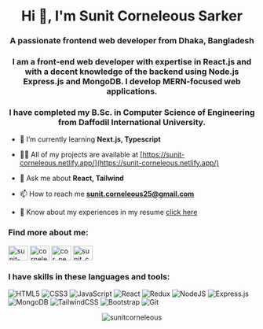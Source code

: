 <h1 align="center">Hi 👋, I'm Sunit Corneleous Sarker</h1>
<h3 align="center">A passionate frontend web developer from Dhaka, Bangladesh</h3>

<h3 align="center">I am a front-end web developer with expertise in React.js and with a decent knowledge of the backend using Node.js Express.js and MongoDB. I develop MERN-focused web applications.</h3>

<h3 align="center">I have completed my B.Sc. in Computer Science of Engineering from Daffodil International University.</h3>

- 🌱 I’m currently learning **Next.js, Typescript**

- 👨‍💻 All of my projects are available at [https://sunit-corneleous.netlify.app/](https://sunit-corneleous.netlify.app/)

- 💬 Ask me about **React, Tailwind**

- 📫 How to reach me **sunit.corneleous25@gmail.com**

- 📄 Know about my experiences in my resume <a href="https://drive.google.com/file/d/1HDT99XoSrERHQ7Ie2Ed7fdF9Uv37TN4O/view" target="blank">click here</a>

<h3 align="left">Find more about me:</h3>
<p align="left">
<a href="https://linkedin.com/in/sunit-corneleous" target="blank"><img align="center" src="https://raw.githubusercontent.com/rahuldkjain/github-profile-readme-generator/master/src/images/icons/Social/linked-in-alt.svg" alt="sunit-corneleous" height="30" width="40" /></a>
<a href="https://fb.com/corneleous.25" target="blank"><img align="center" src="https://raw.githubusercontent.com/rahuldkjain/github-profile-readme-generator/master/src/images/icons/Social/facebook.svg" alt="corneleous.25" height="30" width="40" /></a>
<a href="https://instagram.com/cor_ne_le_ous" target="blank"><img align="center" src="https://raw.githubusercontent.com/rahuldkjain/github-profile-readme-generator/master/src/images/icons/Social/instagram.svg" alt="cor_ne_le_ous" height="30" width="40" /></a>
<a href="https://discord.gg/sunit_corneleous#8032" target="blank"><img align="center" src="https://raw.githubusercontent.com/rahuldkjain/github-profile-readme-generator/master/src/images/icons/Social/discord.svg" alt="sunit_corneleous#8032" height="30" width="40" /></a>
</p>

<h3 align="left">I have skills in these languages and tools:</h3>

![HTML5](https://img.shields.io/badge/html5-%23E34F26.svg?style=for-the-badge&logo=html5&logoColor=white) ![CSS3](https://img.shields.io/badge/css3-%231572B6.svg?style=for-the-badge&logo=css3&logoColor=white) ![JavaScript](https://img.shields.io/badge/javascript-%23323330.svg?style=for-the-badge&logo=javascript&logoColor=%23F7DF1E) ![React](https://img.shields.io/badge/react-%2320232a.svg?style=for-the-badge&logo=react&logoColor=%2361DAFB) ![Redux](https://img.shields.io/badge/redux-%23593d88.svg?style=for-the-badge&logo=redux&logoColor=white) ![NodeJS](https://img.shields.io/badge/node.js-6DA55F?style=for-the-badge&logo=node.js&logoColor=white) ![Express.js](https://img.shields.io/badge/express.js-%23404d59.svg?style=for-the-badge&logo=express&logoColor=%2361DAFB) ![MongoDB](https://img.shields.io/badge/MongoDB-%234ea94b.svg?style=for-the-badge&logo=mongodb&logoColor=white) ![TailwindCSS](https://img.shields.io/badge/tailwindcss-%2338B2AC.svg?style=for-the-badge&logo=tailwind-css&logoColor=white) ![Bootstrap](https://img.shields.io/badge/bootstrap-%23563D7C.svg?style=for-the-badge&logo=bootstrap&logoColor=white) ![Git](https://img.shields.io/badge/git-%23F05033.svg?style=for-the-badge&logo=git&logoColor=white)

<!-- <p><img align="left" src="https://github-readme-stats.vercel.app/api/top-langs?username=sunitcorneleous&show_icons=true&locale=en&layout=compact" alt="sunitcorneleous" /></p> -->

<!-- <p>&nbsp;<img align="center" src="https://github-readme-stats.vercel.app/api?username=sunitcorneleous&show_icons=true&locale=en" alt="sunitcorneleous" /></p> -->

<p align="center"><img align="center" src="https://github-readme-streak-stats.herokuapp.com/?user=sunitcorneleous&" alt="sunitcorneleous" /></p>
